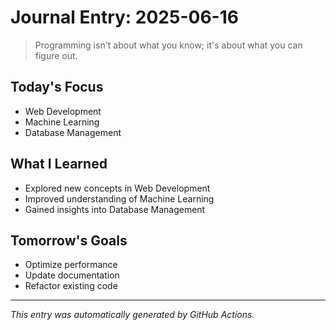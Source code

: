 # Journal Entry: 2025-06-16

> Programming isn't about what you know; it's about what you can figure out.

## Today's Focus
- Web Development
- Machine Learning
- Database Management

## What I Learned
- Explored new concepts in Web Development
- Improved understanding of Machine Learning
- Gained insights into Database Management

## Tomorrow's Goals
- Optimize performance
- Update documentation
- Refactor existing code

---
*This entry was automatically generated by GitHub Actions.*